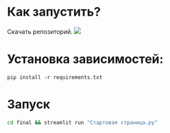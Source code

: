 # Как запустить?
Скачать репозиторий.
<img src="https://git.codenrock.com/hackwagon22/cnrprod-team-26942/gifts-first-class/-/blob/main/2022-12-18-17-13-03.gif?raw=true">

# Установка зависимостей: 
```
pip install -r requirements.txt
```

# Запуск
```bash
cd final && streamlit run "Стартовая страница.py"
```
